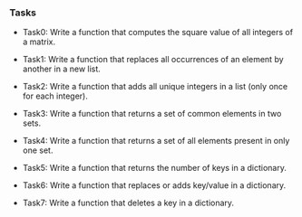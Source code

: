 ### Tasks

- Task0: Write a function that computes the square value of all integers of a matrix.

- Task1: Write a function that replaces all occurrences of an element by another in a new list.

- Task2: Write a function that adds all unique integers in a list (only once for each integer).

- Task3: Write a function that returns a set of common elements in two sets.

- Task4: Write a function that returns a set of all elements present in only one set.

- Task5: Write a function that returns the number of keys in a dictionary.

- Task6: Write a function that replaces or adds key/value in a dictionary.

- Task7: Write a function that deletes a key in a dictionary.
